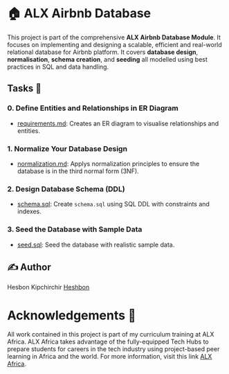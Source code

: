 # 🏠 ALX Airbnb Database

This project is part of the comprehensive **ALX Airbnb Database Module**. It focuses on implementing and designing a scalable, efficient and real-world relational database for Airbnb platform. It covers **database design**, **normalisation**, **schema creation**, and **seeding** all modelled using best practices in SQL and data handling.

## Tasks 📃

### 0. Define Entities and Relationships in ER Diagram

  + <u>[requirements.md](https://github.com/Heshbon/alx-airbnb-database/blob/main/ERD/requirements.md)</u>: Creates an ER diagram to visualise relationships and entities.

### 1. Normalize Your Database Design

  + <u>[normalization.md](https://github.com/Heshbon/alx-airbnb-database/blob/main/normalization.md)</u>: Applys normalization principles to ensure the database is in the third normal form (3NF).

### 2. Design Database Schema (DDL)

  + <u>[schema.sql](https://github.com/Heshbon/alx-airbnb-database/blob/main/schema.sql)</u>: Create `schema.sql` using SQL DDL with constraints and indexes.

### 3. Seed the Database with Sample Data
  + <u>[seed.sql](https://github.com/Heshbon/alx-airbnb-database/blob/main/seed.sql)</u>: Seed the database with realistic sample data.


## ✍️ Author

Hesbon Kipchirchir <u>[Heshbon](https://github.com/Heshbon)</u>

# Acknowledgements 🙏

All work contained in this project is part of my curriculum training at ALX Africa. ALX Africa takes advantage of the fully-equipped Tech Hubs to prepare students for careers in the tech industry using project-based peer learning in Africa and the world. For more information, visit this link <u>[ALX Africa](https://www.alxafrica.com)</u>.